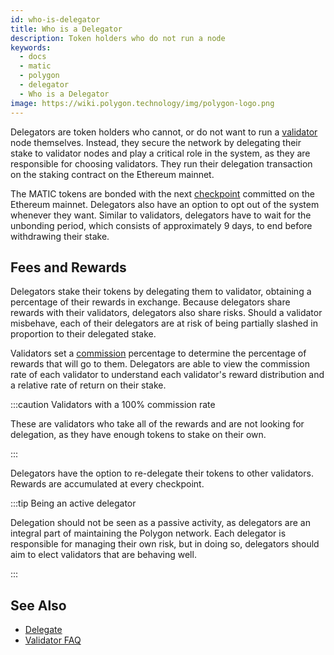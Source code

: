 ```yaml
---
id: who-is-delegator
title: Who is a Delegator
description: Token holders who do not run a node
keywords:
  - docs
  - matic
  - polygon
  - delegator
  - Who is a Delegator
image: https://wiki.polygon.technology/img/polygon-logo.png
---
```


Delegators are token holders who cannot, or do not want to run a [validator](/docs/maintain/glossary.md#validator) node themselves. Instead, they secure the network by delegating their stake to validator nodes and play a critical role in the system, as they are responsible for choosing validators. They run their delegation transaction on the staking contract on the Ethereum mainnet.

The MATIC tokens are bonded with the next [checkpoint](/docs/maintain/glossary.md#checkpoint-transaction) committed on the Ethereum mainnet. Delegators also have an option to opt out of the system whenever they want. Similar to validators, delegators have to wait for the unbonding period, which consists of approximately 9 days, to end before withdrawing their stake.

## Fees and Rewards

Delegators stake their tokens by delegating them to validator, obtaining a percentage of their rewards in exchange. Because delegators share rewards with their validators, delegators also share risks. Should a validator misbehave, each of their delegators are at risk of being partially slashed in proportion to their delegated stake.

Validators set a [commission](/docs/maintain/glossary.md#commission) percentage to determine the percentage of rewards that will go to them. Delegators are able to view the commission rate of each validator to understand each validator's reward distribution and a relative rate of return on their stake.

:::caution Validators with a 100% commission rate

These are validators who take all of the rewards and are not looking for delegation, as they have enough tokens to stake on their own.

:::

Delegators have the option to re-delegate their tokens to other validators. Rewards are accumulated at every checkpoint.

:::tip Being an active delegator

Delegation should not be seen as a passive activity, as delegators are an integral part of maintaining
the Polygon network. Each delegator is responsible for managing their own risk, but in doing so, delegators
should aim to elect validators that are behaving well.

:::

## See Also

* [Delegate](/docs/maintain/delegate/delegate)
* [Validator FAQ](/docs/pos/operate/validator/faq/validator-faq)
